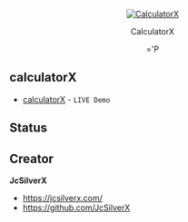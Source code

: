 
<p align="center">
	<a href="https://jcsilverx.github.io/calculator/">
		<picture>
			<source media="(prefers-color-scheme: dark)" srcset="https://github.com/JcSilverX/calculator/blob/main/build/img/calculatorx-logo-dark.png?raw=true">
			<source media="(prefers-color-scheme: light)" srcset="https://github.com/JcSilverX/calculator/blob/main/build/img/calculatorx-logo-dark.png?raw=true">
			<img alt="CalculatorX" src="https://user-images.githubusercontent.com/25423296/163456779-a8556205-d0a5-45e2-ac17-42d089e3c3f8.png">
		</picture>
	</a>
</p>

<p align="center">
    CalculatorX
</p>

<p align="center">='P</p>

## calculatorX
- [calculatorX](https://jcsilverx.github.io/calculator/) - ```LIVE Demo```

## Status

## Creator
**JcSilverX**
- <https://jcsilverx.com/>
- <https://github.com/JcSilverX>
